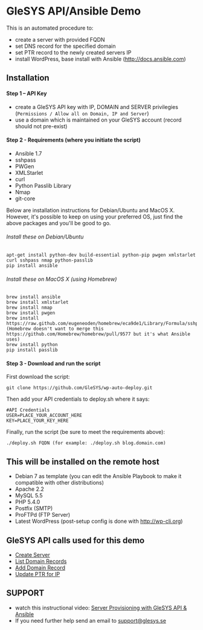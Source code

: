 # GleSYS API/Ansible Demo

This is an automated procedure to:

  * create a server with provided FQDN
  * set DNS record for the specified domain
  * set PTR record to the newly created servers IP
  * install WordPress, base install with Ansible (http://docs.ansible.com)


## Installation


#### Step 1 – API Key

   * create a GleSYS API key with IP, DOMAIN and SERVER privilegies (`Permissions / Allow all on Domain, IP and Server`)
   * use a domain which is maintained on your GleSYS account (record should not pre-exist)


#### Step 2 - Requirements (where you initiate the script)

   * Ansible 1.7
   * sshpass
   * PWGen
   * XMLStarlet
   * curl
   * Python Passlib Library
   * Nmap
   * git-core

Below are installation instructions for Debian/Ubuntu and MacOS X. However, it's possible to keep on using your preferred OS, just find the above packages and you'll be good to go.


###### Install these on Debian/Ubuntu


	apt-get install python-dev build-essential python-pip pwgen xmlstarlet curl sshpass nmap python-passlib
	pip install ansible


###### Install these on MacOS X (using Homebrew)


	brew install ansible
	brew install xmlstarlet
	brew install nmap
	brew install pwgen
	brew install https://raw.github.com/eugeneoden/homebrew/eca9de1/Library/Formula/sshpass.rb (Homebrew doesn't want to merge this https://github.com/Homebrew/homebrew/pull/9577 but it's what Ansible uses)
	brew install python
	pip install passlib


#### Step 3 - Download and run the script

First download the script:


	git clone https://github.com/GleSYS/wp-auto-deploy.git


Then add your API credentials to deploy.sh where it says:


	#API Credentials
	USER=PLACE_YOUR_ACCOUNT_HERE
	KEY=PLACE_YOUR_KEY_HERE


Finally, run the script (be sure to meet the requirements above):


	./deploy.sh FQDN (for example: ./deploy.sh blog.domain.com)


## This will be installed on the remote host


   * Debian 7 as template (you can edit the Ansible Playbook to make it compatible with other distributions)
   * Apache 2.2
   * MySQL 5.5
   * PHP 5.4.0
   * Postfix (SMTP)
   * ProFTPd (FTP Server)
   * Latest WordPress (post-setup config is done with http://wp-cli.org)


## GleSYS API calls used for this demo


   * [Create Server](https://github.com/GleSYS/API/wiki/Full-API-Documentation#servercreate)
   * [List Domain Records](https://github.com/GleSYS/API/wiki/Full-API-Documentation#domainlistrecords)
   * [Add Domain Record](https://github.com/GleSYS/API/wiki/Full-API-Documentation#domainaddrecord)
   * [Update PTR for IP](https://github.com/GleSYS/API/wiki/Full-API-Documentation#ipsetptr)


## SUPPORT


   * watch this instructional video: [Server Provisioning with GleSYS API & Ansible](http://vimeo.com/116329707)
   * If you need further help send an email to support@glesys.se
